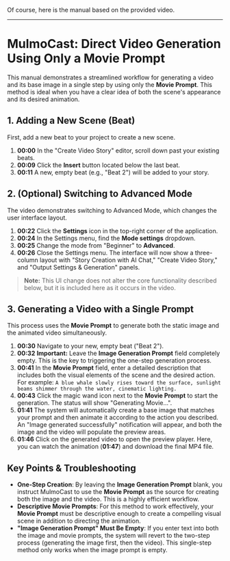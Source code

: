 Of course, here is the manual based on the provided video.

***

# MulmoCast: Direct Video Generation Using Only a Movie Prompt

This manual demonstrates a streamlined workflow for generating a video and its base image in a single step by using only the **Movie Prompt**. This method is ideal when you have a clear idea of both the scene's appearance and its desired animation.

## 1. Adding a New Scene (Beat)

First, add a new beat to your project to create a new scene.

1.  **00:00** In the "Create Video Story" editor, scroll down past your existing beats.
2.  **00:09** Click the **Insert** button located below the last beat.
3.  **00:11** A new, empty beat (e.g., "Beat 2") will be added to your story.

## 2. (Optional) Switching to Advanced Mode

The video demonstrates switching to Advanced Mode, which changes the user interface layout.

1.  **00:22** Click the **Settings** icon in the top-right corner of the application.
2.  **00:24** In the Settings menu, find the **Mode settings** dropdown.
3.  **00:25** Change the mode from "Beginner" to **Advanced**.
4.  **00:26** Close the Settings menu. The interface will now show a three-column layout with "Story Creation with AI Chat," "Create Video Story," and "Output Settings & Generation" panels.

> **Note:** This UI change does not alter the core functionality described below, but it is included here as it occurs in the video.

## 3. Generating a Video with a Single Prompt

This process uses the **Movie Prompt** to generate both the static image and the animated video simultaneously.

1.  **00:30** Navigate to your new, empty beat ("Beat 2").
2.  **00:32** **Important:** Leave the **Image Generation Prompt** field completely empty. This is the key to triggering the one-step generation process.
3.  **00:41** In the **Movie Prompt** field, enter a detailed description that includes both the visual elements of the scene and the desired action. For example: `A blue whale slowly rises toward the surface, sunlight beams shimmer through the water, cinematic lighting.`
4.  **00:43** Click the magic wand icon next to the **Movie Prompt** to start the generation. The status will show "Generating Movie...".
5.  **01:41** The system will automatically create a base image that matches your prompt and then animate it according to the action you described. An "Image generated successfully" notification will appear, and both the image and the video will populate the preview areas.
6.  **01:46** Click on the generated video to open the preview player. Here, you can watch the animation (**01:47**) and download the final MP4 file.

## Key Points & Troubleshooting

*   **One-Step Creation**: By leaving the **Image Generation Prompt** blank, you instruct MulmoCast to use the **Movie Prompt** as the source for creating both the image and the video. This is a highly efficient workflow.
*   **Descriptive Movie Prompts**: For this method to work effectively, your **Movie Prompt** must be descriptive enough to create a compelling visual scene in addition to directing the animation.
*   **"Image Generation Prompt" Must Be Empty**: If you enter text into both the image and movie prompts, the system will revert to the two-step process (generating the image first, then the video). This single-step method only works when the image prompt is empty.